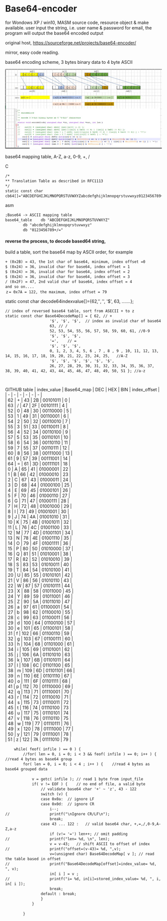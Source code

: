 # Base64-encoder
for Wondows XP / win10, MASM source code, resource object &amp; make available. user input the string, i.e. user name &amp; password for email, the program will output the base64 encoded output  

original host, https://sourceforge.net/projects/base64-encoder/

mirror, easy code reading.

base64 encoding scheme, 3 bytes binary data to 4 byte ASCII  


![base64_encoding_theory.JPG](base64_encoding_theory.JPG)  


base64 mapping table, A-Z, a-z, 0-9, +, /

C
```
/*
** Translation Table as described in RFC1113
*/
static const char cb64[]="ABCDEFGHIJKLMNOPQRSTUVWXYZabcdefghijklmnopqrstuvwxyz0123456789+/";
```  

asm
```
;Base64 -> ASCII mapping table
base64_table	db "ABCDEFGHIJKLMNOPQRSTUVWXYZ"
		db "abcdefghijklmnopqrstuvwxyz"
		db "0123456789+/="
```




#### reverse the process, to decode based64 string,
build a table, sort the base64 map by ASCII order, for example  
```
+ (0x2B) = 43, the 1st char of base64, minimum, index offset =0  
$ (0x24) = 36, invalid char for base64, index offset = 1  
$ (0x24) = 36, invalid char for base64, index offset = 2  
$ (0x24) = 36, invalid char for base64, index offset = 3  
/ (0x2F) = 47, 2nd valid char of base64, index offset = 4  
and so on....  
ｚ= 0x7A = 122, the maximum, index offset = 79  
```
  


static const char decode64indexvalue[]={62,'$', '$', '$', 63, .......};  

```
// index of reversed base64 table, sort from ASECII + to z
static const char Base64DecodeMap[] = { 62, // +
					'$', '$', '$',	// index as invalid char of base64 
					63, // /
					52, 53, 54, 55, 56, 57, 58, 59, 60, 61, //0-9
					'$', '$', '$', 
					'=',	// =
					'$', '$', '$',  
					0, 1, 2, 3, 4, 5, 6 , 7 , 8 , 9 , 10, 11, 12, 13, 14, 15, 16, 17, 18, 19, 20, 21, 22, 23, 24, 25,	//A-Z
					'$', '$', '$', '$', '$', '$',
					26, 27, 28, 29, 30, 31, 32, 33, 34, 35, 36, 37, 38, 39, 40, 41, 42, 43, 44, 45, 46, 47, 48, 49, 50, 51 }; //a-z
```

```


```



GITHUB table
| index_value | Base64_map | DEC | HEX | BIN | index_offset |  
| - | - | - | - | - | - |  
| 62 | + | 43 | 2B | 00101011 | 0 |  
| 63 | / | 47 | 2F | 00101111 | 4 |  
| 52 | 0 | 48 | 30 | 00110000 | 5 |  
| 53 | 1 | 49 | 31 | 00110001 | 6 |  
| 54 | 2 | 50 | 32 | 00110010 | 7 |  
| 55 | 3 | 51 | 33 | 00110011 | 8 |  
| 56 | 4 | 52 | 34 | 00110100 | 9 |  
| 57 | 5 | 53 | 35 | 00110101 | 10 |  
| 58 | 6 | 54 | 36 | 00110110 | 11 |  
| 59 | 7 | 55 | 37 | 00110111 | 12 |  
| 60 | 8 | 56 | 38 | 00111000 | 13 |  
| 61 | 9 | 57 | 39 | 00111001 | 14 |  
| 64 | = | 61 | 3D | 00111101 | 18 |  
| 0 | A | 65 | 41 | 01000001 | 22 |  
| 1 | B | 66 | 42 | 01000010 | 23 |  
| 2 | C | 67 | 43 | 01000011 | 24 |  
| 3 | D | 68 | 44 | 01000100 | 25 |  
| 4 | E | 69 | 45 | 01000101 | 26 |  
| 5 | F | 70 | 46 | 01000110 | 27 |  
| 6 | G | 71 | 47 | 01000111 | 28 |  
| 7 | H | 72 | 48 | 01001000 | 29 |  
| 8 | I | 73 | 49 | 01001001 | 30 |  
| 9 | J | 74 | 4A | 01001010 | 31 |  
| 10 | K | 75 | 4B | 01001011 | 32 |  
| 11 | L | 76 | 4C | 01001100 | 33 |  
| 12 | M | 77 | 4D | 01001101 | 34 |  
| 13 | N | 78 | 4E | 01001110 | 35 |  
| 14 | O | 79 | 4F | 01001111 | 36 |  
| 15 | P | 80 | 50 | 01010000 | 37 |  
| 16 | Q | 81 | 51 | 01010001 | 38 |  
| 17 | R | 82 | 52 | 01010010 | 39 |  
| 18 | S | 83 | 53 | 01010011 | 40 |  
| 19 | T | 84 | 54 | 01010100 | 41 |  
| 20 | U | 85 | 55 | 01010101 | 42 |  
| 21 | V | 86 | 56 | 01010110 | 43 |  
| 22 | W | 87 | 57 | 01010111 | 44 |  
| 23 | X | 88 | 58 | 01011000 | 45 |  
| 24 | Y | 89 | 59 | 01011001 | 46 |  
| 25 | Z | 90 | 5A | 01011010 | 47 |  
| 26 | a | 97 | 61 | 01100001 | 54 |  
| 27 | b | 98 | 62 | 01100010 | 55 |  
| 28 | c | 99 | 63 | 01100011 | 56 |  
| 29 | d | 100 | 64 | 01100100 | 57 |  
| 30 | e | 101 | 65 | 01100101 | 58 |  
| 31 | f | 102 | 66 | 01100110 | 59 |  
| 32 | g | 103 | 67 | 01100111 | 60 |  
| 33 | h | 104 | 68 | 01101000 | 61 |  
| 34 | i | 105 | 69 | 01101001 | 62 |  
| 35 | j | 106 | 6A | 01101010 | 63 |  
| 36 | k | 107 | 6B | 01101011 | 64 |  
| 37 | l | 108 | 6C | 01101100 | 65 |  
| 38 | m | 109 | 6D | 01101101 | 66 |  
| 39 | n | 110 | 6E | 01101110 | 67 |  
| 40 | o | 111 | 6F | 01101111 | 68 |  
| 41 | p | 112 | 70 | 01110000 | 69 |  
| 42 | q | 113 | 71 | 01110001 | 70 |  
| 43 | r | 114 | 72 | 01110010 | 71 |  
| 44 | s | 115 | 73 | 01110011 | 72 |  
| 45 | t | 116 | 74 | 01110100 | 73 |  
| 46 | u | 117 | 75 | 01110101 | 74 |  
| 47 | v | 118 | 76 | 01110110 | 75 |  
| 48 | w | 119 | 77 | 01110111 | 76 |  
| 49 | x | 120 | 78 | 01111000 | 77 |  
| 50 | y | 121 | 79 | 01111001 | 78 |  
| 51 | z | 122 | 7A | 01111010 | 79 |  




```
    while( feof( infile ) == 0 ) {
        //for( len = 0, i = 0; i < 3 && feof( infile ) == 0; i++ ) {	//read 4 bytes as base64 group
        for( len = 0, i = 0; i < 4 ; i++ ) {	//read 4 bytes as base64 grouped data
		
			v = getc( infile );	// read 1 byte from input_file
			if( v != EOF ) {	// no end of file, a valid byte
				// validate base64 char '+' ~ 'z', 43 - 122
				switch (v) {
				case 0x0a:	// ignore LF
				case 0x0d:	// ignore CR
					i--;
//					printf("\nIgnore CR/LF\n");					
					break;
				case 43 ... 122 :	// valid base64 char, +,=,/,0-9,A-Z,a-z
					if (v!= '=') len++; // omit padding
//					printf("len= %d, \n", len);					
					v = v-43;	// shift ASCII to offset of index
//					printf("offset=(v-43)= %d, ",v);
					v=(unsigned char) Base64DecodeMap[ v ];	// read the table based in offset
//					printf("Base64DecodeMap[offset]=index_value= %d, ", v);
					in[ i ] = v ;
//					printf("i= %d, in[i]=stored_index_value= %d, ", i, in[ i ]);
					break;
				default : break;
				}
			}
		
        }

```




